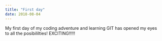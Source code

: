 ```yaml
---
title: "First day"
date: 2018-08-04
---
```


My first day of my coding adventure and learning GIT has opened my eyes to all the posibililties! EXCITING!!!!!
